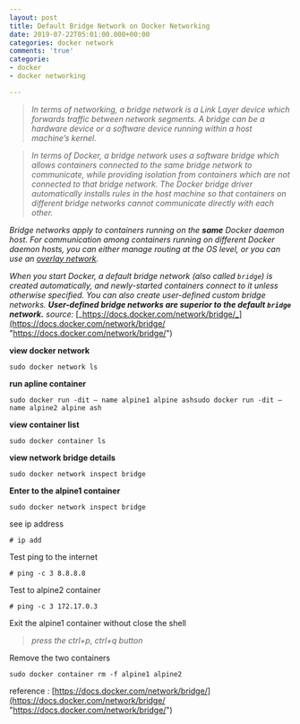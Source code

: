 ```yaml
---
layout: post
title: Default Bridge Network on Docker Networking
date: 2019-07-22T05:01:00.000+00:00
categories: docker network
comments: 'true'
categorie:
- docker
- docker networking

---
```

> _In terms of networking, a bridge network is a Link Layer device which forwards traffic between network segments. A bridge can be a hardware device or a software device running within a host machine’s kernel._

> _In terms of Docker, a bridge network uses a software bridge which allows containers connected to the same bridge network to communicate, while providing isolation from containers which are not connected to that bridge network. The Docker bridge driver automatically installs rules in the host machine so that containers on different bridge networks cannot communicate directly with each other._

_Bridge networks apply to containers running on the **same** Docker daemon host. For communication among containers running on different Docker daemon hosts, you can either manage routing at the OS level, or you can use an_ [_overlay network_](https://docs.docker.com/network/overlay/)_._

_When you start Docker, a default bridge network (also called `bridge`) is created automatically, and newly-started containers connect to it unless otherwise specified. You can also create user-defined custom bridge networks. **User-defined bridge networks are superior to the default `bridge` network.** source:_ [_https://docs.docker.com/network/bridge/_](https://docs.docker.com/network/bridge/ "https://docs.docker.com/network/bridge/")

**view docker network**

    sudo docker network ls

**run apline container**

    sudo docker run -dit — name alpine1 alpine ashsudo docker run -dit — name alpine2 alpine ash

**view container list**

    sudo docker container ls

**view network bridge details**

    sudo docker network inspect bridge

**Enter to the alpine1 container**

    sudo docker network inspect bridge

see ip address

    # ip add

Test ping to the internet

    # ping -c 3 8.8.8.8

Test to alpine2 container

    # ping -c 3 172.17.0.3

Exit the alpine1 container without close the shell

> _press the ctrl+p, ctrl+q button_

Remove the two containers

    sudo docker container rm -f alpine1 alpine2

reference : [https://docs.docker.com/network/bridge/](https://docs.docker.com/network/bridge/ "https://docs.docker.com/network/bridge/")
